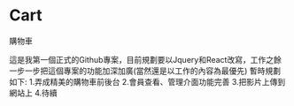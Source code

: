 # Cart
購物車

這是我第一個正式的Github專案，目前規劃要以Jquery和React改寫，工作之餘一步一步把這個專案的功能加深加廣(當然還是以工作的內容為最優先)
暫時規劃如下:
1.弄成精美的購物車前後台
2.會員查看、管理介面功能完善
3.把影片上傳到網站上
4.待續
